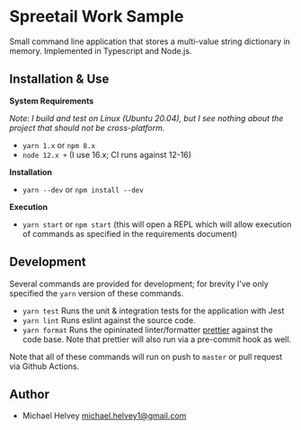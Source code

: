 # Spreetail Work Sample

Small command line application that stores a multi-value string dictionary in
memory. Implemented in Typescript and Node.js.

## Installation & Use

**System Requirements**

_Note: I build and test on Linux (Ubuntu 20.04), but I see nothing about the
project that should not be cross-platform._

-   `yarn 1.x` or `npm 8.x`
-   `node 12.x +` (I use 16.x; CI runs against 12-16)

**Installation**

-   `yarn --dev` or `npm install --dev`

**Execution**

-   `yarn start` or `npm start` (this will open a REPL which will allow execution of commands as
    specified in the requirements document)

## Development

Several commands are provided for development; for brevity I've only specified
the `yarn` version of these commands.

-   `yarn test` Runs the unit & integration tests for the application with Jest
-   `yarn lint` Runs eslint against the source code.
-   `yarn format` Runs the opininated linter/formatter
    [prettier](https://prettier.io/) against the code base. Note that prettier
    will also run via a pre-commit hook as well.

Note that all of these commands will run on push to `master` or pull request via
Github Actions.

## Author

-   Michael Helvey <michael.helvey1@gmail.com>

